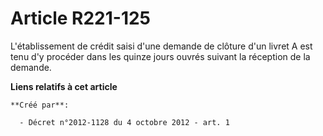 # Article R221-125

L'établissement de crédit saisi d'une demande de clôture d'un livret A est tenu d'y procéder dans les quinze jours ouvrés
suivant la réception de la demande.

**Liens relatifs à cet article**

	**Créé par**:

	  - Décret n°2012-1128 du 4 octobre 2012 - art. 1
